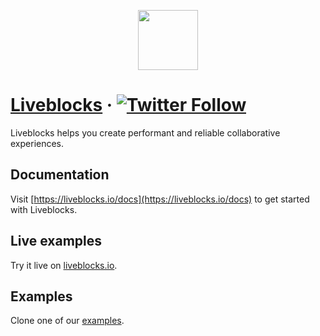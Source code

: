 <p align="center">
  <a href="https://liveblocks.io">
    <img src="https://liveblocks.io/icon-192x192.png" height="96">
  </a>
</p>

# [Liveblocks](https://liveblocks.io) · [![Twitter Follow](https://shields.io/twitter/follow/liveblocks?label=Follow)](https://twitter.com/liveblocks)

Liveblocks helps you create performant and reliable collaborative experiences.

## Documentation
Visit [https://liveblocks.io/docs](https://liveblocks.io/docs) to get started with Liveblocks.

## Live examples
Try it live on [liveblocks.io](https://liveblocks.io/examples).

## Examples
Clone one of our [examples](https://github.com/liveblocks/liveblocks/tree/main/examples).
